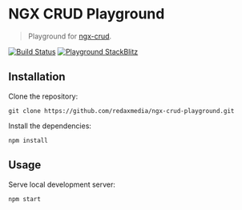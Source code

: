 NGX CRUD Playground
===================

> Playground for [ngx-crud](https://github.com/redaxmedia/ngx-crud).

[![Build Status](https://img.shields.io/github/workflow/status/redaxmedia/ngx-crud-playground/ci.svg)](https://github.com/redaxmedia/ngx-crud-playground/actions?query=workflow:ci)
[![Playground StackBlitz](https://img.shields.io/badge/playground-stackblitz-0088cc.svg)](https://stackblitz.com/github/redaxmedia/ngx-crud-playground)


Installation
------------

Clone the repository:

```
git clone https://github.com/redaxmedia/ngx-crud-playground.git
```

Install the dependencies:

```
npm install
```


Usage
-----

Serve local development server:

```
npm start
```
